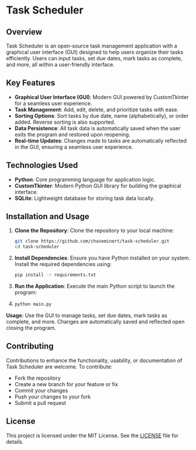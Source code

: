 # Task Scheduler

## Overview
Task Scheduler is an open-source task management application with a graphical user interface (GUI) designed to help users organize their tasks efficiently. Users can input tasks, set due dates, mark tasks as complete, and more, all within a user-friendly interface.

## Key Features
- **Graphical User Interface (GUI)**: Modern GUI powered by CustomTkinter for a seamless user experience.
- **Task Management**: Add, edit, delete, and prioritize tasks with ease.
- **Sorting Options**: Sort tasks by due date, name (alphabetically), or order added. Reverse sorting is also supported.
- **Data Persistence**: All task data is automatically saved when the user exits the program and restored upon reopening.
- **Real-time Updates**: Changes made to tasks are automatically reflected in the GUI, ensuring a seamless user experience.

## Technologies Used
- **Python**: Core programming language for application logic.
- **CustomTkinter**: Modern Python GUI library for building the graphical interface.
- **SQLite**: Lightweight database for storing task data locally.

## Installation and Usage
1. **Clone the Repository**: Clone the repository to your local machine:
   ```bash
   git clone https://github.com/chaseminert/task-scheduler.git
   cd task-scheduler
2. **Install Dependencies**: Ensure you have Python installed on your system. Install the required dependencies using:
   ```bash
   pip install -r requirements.txt
3. **Run the Application**: Execute the main Python script to launch the program:
4. ```bash
   python main.py
  **Usage**: Use the GUI to manage tasks, set due dates, mark tasks as complete, and more. Changes are automatically saved and reflected open closing the program.

## Contributing
Contributions to enhance the functionality, usability, or documentation of Task Scheduler are welcome. To contribute:
- Fork the repository
- Create a new branch for your feature or fix
- Commit your changes
- Push your changes to your fork
- Submit a pull request

## License
This project is licensed under the MIT License. See the [LICENSE](LICENSE) file for details.
  
